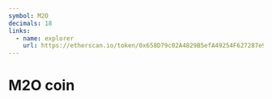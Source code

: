 ```yaml
---
symbol: M2O
decimals: 18
links:
  - name: explorer
    url: https://etherscan.io/token/0x658D79c02A4829B5efA49254F627287e92458ECD
---
```


# M2O coin
